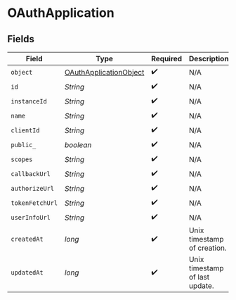 # OAuthApplication


## Fields

| Field                                                                       | Type                                                                        | Required                                                                    | Description                                                                 |
| --------------------------------------------------------------------------- | --------------------------------------------------------------------------- | --------------------------------------------------------------------------- | --------------------------------------------------------------------------- |
| `object`                                                                    | [OAuthApplicationObject](../../models/components/OAuthApplicationObject.md) | :heavy_check_mark:                                                          | N/A                                                                         |
| `id`                                                                        | *String*                                                                    | :heavy_check_mark:                                                          | N/A                                                                         |
| `instanceId`                                                                | *String*                                                                    | :heavy_check_mark:                                                          | N/A                                                                         |
| `name`                                                                      | *String*                                                                    | :heavy_check_mark:                                                          | N/A                                                                         |
| `clientId`                                                                  | *String*                                                                    | :heavy_check_mark:                                                          | N/A                                                                         |
| `public_`                                                                   | *boolean*                                                                   | :heavy_check_mark:                                                          | N/A                                                                         |
| `scopes`                                                                    | *String*                                                                    | :heavy_check_mark:                                                          | N/A                                                                         |
| `callbackUrl`                                                               | *String*                                                                    | :heavy_check_mark:                                                          | N/A                                                                         |
| `authorizeUrl`                                                              | *String*                                                                    | :heavy_check_mark:                                                          | N/A                                                                         |
| `tokenFetchUrl`                                                             | *String*                                                                    | :heavy_check_mark:                                                          | N/A                                                                         |
| `userInfoUrl`                                                               | *String*                                                                    | :heavy_check_mark:                                                          | N/A                                                                         |
| `createdAt`                                                                 | *long*                                                                      | :heavy_check_mark:                                                          | Unix timestamp of creation.<br/>                                            |
| `updatedAt`                                                                 | *long*                                                                      | :heavy_check_mark:                                                          | Unix timestamp of last update.<br/>                                         |